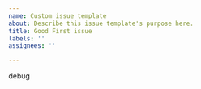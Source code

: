 ```yaml
---
name: Custom issue template
about: Describe this issue template's purpose here.
title: Good First issue
labels: ''
assignees: ''

---
```


debug

